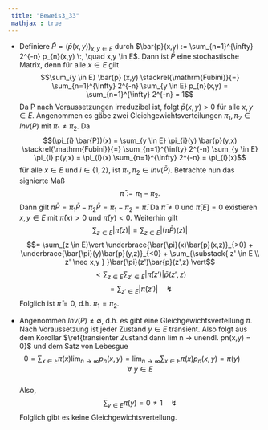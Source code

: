 ```yaml
---
 title: "Beweis3_33"
 mathjax : true
---
```

-   Definiere $\bar{P} = (\bar{p}(x,y))_{x,y \in E}$ durch
    $\bar{p}(x,y) := \sum_{n=1}^{\infty} 2^{-n} p_{n}(x,y) \:, \quad x,y \in E$.
    Dann ist $\bar{P}$ eine stochastische Matrix, denn für alle
    $x \in E$ gilt
    $$\sum_{y \in E} \bar{p} (x,y) \stackrel{\mathrm{Fubini}}{=} \sum_{n=1}^{\infty} 2^{-n} \sum_{y \in E} p_{n}(x,y) = \sum_{n=1}^{\infty} 2^{-n} = 1$$
    Da P nach Voraussetzungen irreduzibel ist, folgt $\bar{p}(x,y)>0$
    für alle $x,y \in E$. Angenommen es gäbe zwei
    Gleichgewichtsverteilungen $\pi_{1},\pi_{2} \in Inv(P)$ mit
    $\pi_{1} \neq \pi_{2}$. Da
    $$(\pi_{i} \bar{P})(x) = \sum_{y \in E} \pi_{i}(y) \bar{p}(y,x) \stackrel{\mathrm{Fubini}}{=} \sum_{n=1}^{\infty} 2^{-n} \sum_{y \in E} \pi_{i} p(y,x) = \pi_{i}(x) \sum_{n=1}^{\infty} 2^{-n} = \pi_{i}(x)$$
    für alle $x \in E$ und $i \in \lbrace 1,2 \rbrace$, ist
    $\pi_{1}, \pi_{2} \in Inv(\bar{P})$. Betrachte nun das signierte Maß
    $$\bar{\pi} := \pi_{1} - \pi_{2}.$$ Dann gilt
    $\bar{\pi} \bar{P} = \pi_{1} \bar{P} - \pi_{2} \bar{P} = \pi_{1} - \pi_{2} = \bar{\pi}$.
    Da $\bar{\pi} \neq 0$ und $\bar{\pi}[E]=0$ existieren $x,y \in E$
    mit $\bar{\pi}(x) > 0$ und $\bar{\pi}(y) < 0$. Weiterhin gilt
    $$\sum_{z \in E} \vert \bar{\pi}(z) \vert = \sum_{z \in E} \vert (\bar{\pi}\bar{P})(z) \vert$$
    $$= \sum_{z \in E}\vert \underbrace{\bar{\pi}(x)\bar{p}(x,z)}_{>0} + \underbrace{\bar{\pi}(y)\bar{p}(y,z)}_{<0} +  \sum_{\substack{ z' \in E \\ z' \neq x,y } }\bar{\pi}(z')\bar{p}(z',z) \vert$$
    $$< \sum_{z \in E} \sum_{z' \in E} \vert \bar{\pi}(z') \vert \bar{p}(z',z)$$
    $$= \sum_{z' \in E} \vert \bar{\pi}(z') \vert \quad \lightning$$
    Folglich ist $\bar{\pi}=0$, d.h. $\pi_{1} = \pi_{2}$.

-   Angenommen $Inv(P) \neq \emptyset$, d.h. es gibt eine
    Gleichgewichtsverteilung $\pi$. Nach Voraussetzung ist jeder Zustand
    $y \in E$ transient. Also folgt aus dem Korollar
    $\ref{transienter Zustand dann lim n -> unendl. pn(x,y) = 0}$ und
    dem Satz von Lebesgue
    $$0 = \sum_{x \in E} \pi (x) \lim_{n \to \infty}p_{n}(x,y) = \lim_{n \to \infty} \sum_{x \in E} \pi(x) p_{n}(x,y) = \pi(y) \qquad \forall \: y \in E$$\
    Also, $$\sum_{y \in E} \pi (y) = 0 \neq 1 \quad \lightning$$
    Folglich gibt es keine Gleichgewichtsverteilung.
